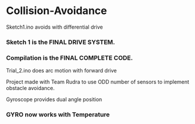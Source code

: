 # Collision-Avoidance

Sketch1.ino avoids with differential drive

### Sketch 1 is the FINAL DRIVE SYSTEM.

### Compilation is the FINAL COMPLETE CODE.

Trial_2.ino does arc motion with forward drive

Project made with Team Rudra to use ODD number of sensors to implement obstacle avoidance. 

Gyroscope provides dual angle position

### GYRO now works with Temperature